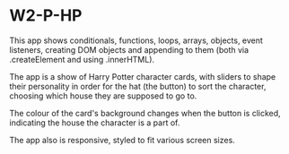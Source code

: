 # W2-P-HP

This app shows conditionals, functions, loops, arrays, objects, event listeners, creating DOM objects and appending to them (both via .createElement and using .innerHTML).

The app is a show of Harry Potter character cards, with sliders to shape their personality in order for the hat (the button) to sort the character, choosing which house they are supposed to go to.

The colour of the card's background changes when the button is clicked, indicating the house the character is a part of.

The app also is responsive, styled to fit various screen sizes.
